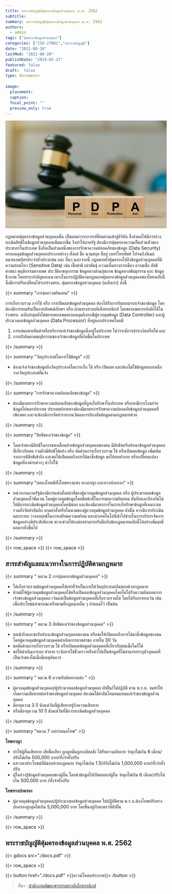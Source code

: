 ```yaml
---
title: พระราชบัญญัติคุ้มครองข้อมูลส่วนบุคคล พ.ศ. 2562
subtitle:
summary: พระราชบัญญัติคุ้มครองข้อมูลส่วนบุคคล พ.ศ. 2562
authors:
  - admin
tags: ["คุ้มครองข้อมูลส่วนบุคคล"]
categories: ["ISO-27001","พระราชบัญญัติ"]
date: "2021-08-20"
lastMod: "2021-08-20"
publishDate: "2019-05-27"
featured: false
draft:  false
type: documents

image:
  placement:
  caption:
  focal_point: ""
  preview_only: true
---
```


![](PDPA.jpg)

กฎหมายคุ้มครองข้อมูลส่วนบุคคลนั้น เป็นผลมาจากการเปลี่ยนผ่านเข้าสู่ดิจิทัล ซึ่งส่งผลให้มีการล่วงละเมิดสิทธิในข้อมูลส่วนบุคคลเพิ่มมากขึ้น จึงทำให้ภาครัฐ ต้องมีการคุ้มครองความเป็นส่วนตัวของประชากรในประเทศ ซึ่งถือเป็นส่วนหนึ่งของการรักษาความปลอดภัยของข้อมูล (Data Security) ครอบคลุมข้อมูลส่วนบุคคลประเภทต่างๆ ตั้งแต่ ชื่อ นามสกุล ที่อยู่ เบอร์โทรศัพท์ ไปจนถึงอีเมล์ หมายเลขบัตรประจำตัวประชาชน และ อื่นๆ นอกจากนี้ กฎหมายยังคุ้มครองไปถึงข้อมูลส่วนบุคคลที่มีความอ่อนไหว (Sensitive Data) เช่น เชื้อชาติ เผ่าพันธุ์ ความเห็นทางการเมือง ความเชื่อ ลัทธิ ศาสนา พฤติกรรมทางเพศ ประวัติอาชญากรรม ข้อมูลทางด้านสุขภาพ ข้อมูลทางพันธุกรรม และ ข้อมูลชีวภาพ โดยสาระสำคัญและแนวทางในการปฏิบัติตามกฎหมายคุ้มครองข้อมูลส่วนบุคคลของไทยฉบับนี้ ซึ่งมีการปรับเปลี่ยนไปจากร่างพรบ. คุ้มครองข้อมูลสวนบุคคล (ฉบับเก่า) ดังนี้


{{< summary "การขอความยินยอม"  >}}

การเก็บรวบรวม การใช้ หรือ การเปิดเผยข้อมูลส่วนบุคคล ต้องได้รับการยินยอมจากเจ้าของข้อมูล โดยต้องมีการยอมรับเป็นลายลักษณ์อักษร หรือ ผ่านทางระบบอิเล็กทรอนิกส์ โดยขอบเขตการบังคับใช้ในร่างพรบ. ฉบับล่าสุดยังได้ขยายขอบเขตครอบคลุมถึงกรณีผู้ควบคุมข้อมูล (Data Controller) และผู้ประมวลผลข้อมูลส่วนบุคคล (Data Processor) ที่อยู่นอกประเทศโดยมี

1. การเสนอขายสินค้าหรือบริการแก่เจ้าของข้อมูลซึ่งอยู่ในประเทศ ไม่ว่าจะมีการชำระเงินหรือไม่ และ  
1. การเฝ้าติดตามพฤติกรรมของเจ้าของข้อมูลที่เกิดขึ้นในประเทศ

{{< /summary >}}

{{< summary "วัตถุประสงค์ในการใช้ข้อมูล"  >}}


- ต้องแจ้งเจ้าของข้อมูลถึงวัตถุประสงค์ในการเก็บ ใช้ หรือ เปิดเผย และต้องไม่ใช้ข้อมูลนอกเหนือจากวัตถุประสงค์ที่แจ้ง

{{< /summary >}}

{{< summary "การรักษาความปลอดภัยของข้อมูล"  >}}

- ต้องมีมาตรการรักษาความปลอดภัยของข้อมูลที่ถูกเก็บรักษาในประเทศ หรือกรณีการโอนย้ายข้อมูลไปนอกประเทศ ประเทศปลายทางต้องมีมาตรการรักษาความปลอดภัยข้อมูลส่วนบุคคลที่เพียงพอ และจะต้องมีการจัดทำรายงานวัดผลการป้องกันข้อมูลตามกฎหมายด้วย

{{< /summary >}}

{{< summary "สิทธิของเจ้าของข้อมูล"  >}}

- โดยเจ้าของมีสิทธิในการขอเคลื่อนย้ายข้อมูลส่วนบุคคลของตน มีสิทธิขอรับสำเนาข้อมูลส่วนบุคคลที่เกี่ยวกับตน รวมถึงมีสิทธิโต้แย้ง หรือ คัดค้านการเก็บรวบรวม ใช้ หรือเปิดเผยข้อมูล เพิ่มเติมจากการมีสิทธิเข้าถึง และขอให้เปิดเผยถึงการได้มาซึ่งข้อมูล ขอให้ลบทำลาย หรือเปลี่ยนแปลงข้อมูลที่องค์กรต่างๆ นำไปใช้

{{< /summary >}}

{{< summary "บทลงโทษมีทั้งโทษทางแพ่ง ทางอาญา และทางปกครอง"  >}}

  - หน่วยงานภาครัฐต้องมีการแต่งตั้งหน้าที่ของผู้ควบคุมข้อมูลส่วนบุคคล หรือ ผู้ประมวลผลข้อมูลส่วนบุคคลไว้ชัดเจน โดยผู้ควบคุมข้อมูลโดยมีหน้าที่ในการขอความยินยอม บันทึกและป้องกันไม่ให้มีการละเมิดข้อมูลส่วนบุคคลโดยมิชอบ และต้องมีมาตรการในการเก็บรักษาข้อมูลที่เหมาะสมรวมทั้งจัดทำบันทึก ตามคำสั่งหรือในนามของผู้ควบคุมข้อมูลส่วนบุุคคล ดังนั้น ควรมีการประเมินผลกระทบ วางกลยุทธ์ในการเตรียมความพร้อม และนำเทคโนโลยีเข้าไปช่วยในการบริหารจัดการข้อมูลอย่างมีประสิทธิภาพ น่าจะช่วยให้องค์กรสามารถรับมือกับข้อกฎหมายฉบับนี้ได้อย่างสัมฤทธิ์ผลมากยิ่งขึ้นไป

{{< /summary >}}

{{< row_space >}}
{{< row_space >}}

## สาระสำคัญและแนวทางในการปฏิบัติตามกฎหมาย

{{< summary " หมวด 2 การคุ้มครองข้อมูลส่วนบุคคล"  >}}

- ให้เก็บรวบรวมข้อมูลส่วนบุคคลได้เท่าที่จำเป็นภายใต้วัตถุประสงค์อันชอบด้วยกฎหมาย
- ห้ามมิให้ผู้ควบคุมข้อมูลส่วนบุคคลใช้หรือเปิดเผยข้อมูลส่วนบุคคลโดยไม่ได้รับความยินยอมจากเจ้าของข้อมูลส่วนบุคคล เว้นแต่เป็นข้อมูลส่วนบุคคลที่เก็บรวบรวมได้ โดยได้รับการยกเว้น เช่น เพื่อประโยชน์สาธารณะหรือตามที่กฎหมายอื่น ๆ กำหนดไว้ เป็นต้น

{{< /summary >}}


{{< summary " หมวด 3 สิทธิของเจ้าของข้อมูลส่วนบุคคล"  >}}

- ขอเข้าถึงและขอรับสำเนาข้อมูลส่วนบุคคลของตน หรือขอให้เปิดเผยถึงการได้มาซึ่งข้อมูลของตน โดยผู้ควบคุมข้อมูลส่วนบุคคลดำเนินการตามคำขอ ภายใน 30 วัน
- ขอคัดค้านการเก็บรวบรวม ใช้ หรือเปิดเผยข้อมูลส่วนบุคคลที่เกี่ยวกับตนเมื่อใดก็ได้
- ขอให้ดำเนินการลบ ทำลาย ระงับการใช้ชั่วคราวหรือทำให้เป็นข้อมูลที่ไม่สามารถระบุตัวบุคคลที่เป็นเจ้าของได้เมื่อมีเหตุอันควร

{{< /summary >}}



{{< summary " หมวด 6 ความรับผิดทางแพ่ง "  >}}

- ผู้ควบคุมข้อมูลส่วนบุคคล/ผู้ประมวลผลข้อมูลส่วนบุคคล ฝ่าฝืน/ไม่ปฏิบัติ ตาม พ.ร.บ. จนทำให้เกิดความเสียหายต่อเจ้าของข้อมูลส่วนบุคคล ต้องชดใช้ค่าสินไหมทดแทนแก่เจ้าของข้อมูลส่วนบุคคล
- มีอายุความ 3 ปี นับแต่วันที่ผู้เสียหายรู้ถึงความเสียหาย
- หรือมีอายุความ 10 ปี นับแต่วันที่มีการละเมิดข้อมูลส่วนบุคคล

{{< /summary >}}



{{< summary "หมวด 7 บทกำหนดโทษ"  >}}

**โทษอาญา**
- ทำให้ผู้อื่นเสียหาย เสียชื่อเสียง ถูกดูหมิ่นถูกเกลียดชัง ได้รับความอับอาย จำคุกไม่เกิน 6 เดือน/ปรับไม่เกิน 500,000 บาท/ทั้งจำทั้งปรับ
- แสวงหาประโยชน์ที่มิชอบด้วยกฎหมาย จำคุกไม่เกิน 1 ปี/ปรับไม่เกิน 1,000,000 บาท/ทั้งจำทั้งปรับ
- ผู้ใดล่วงรู้ข้อมูลส่วนบุคคลของผู้อื่น โดยนำข้อมูลไปเปิดเผยแก่ผู้อื่น จำคุกไม่เกิน 6 เดือน/ปรับไม่เกิน 500,000 บาท /ทั้งจำทั้งปรับ
  
**โทษทางปกครอง**
- ผู้ควบคุมข้อมูลส่วนบุคคล/ผู้ประมวลผลข้อมูลส่วนบุคคล ไม่ปฏิบัติตาม พ.ร.บ.ต้องโทษปรับทางปกครองสูงสุดไม่เกิน 5,000,000 บาท โดยขึ้นอยู่กับมาตราที่ฝ่าฝืน

{{< /summary >}}

{{< row_space >}}

## พระราชบัญญัติคุ้มครองข้อมูลส่วนบุคคล พ.ศ. 2562
{{< gdocs src="./docs.pdf" >}}

{{< row_space >}}

 

{{< button href="./docs.pdf" >}}ดาวน์โหลดประกาศ{{< /button >}}

> ที่มา : [สำนักงานพัฒนาธุรกรรมทางอิเล็กทรอนิกส์](https://ictlawcenter.etda.or.th/laws/detail/DP-Act-2562)